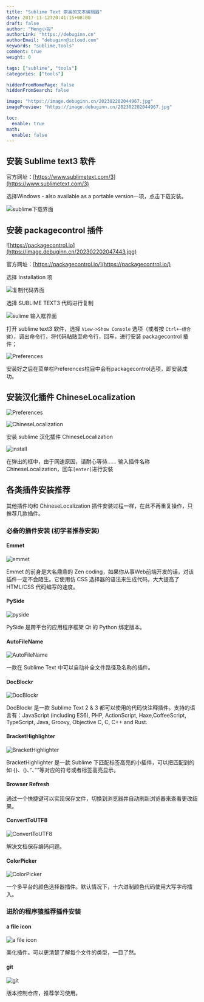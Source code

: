 ```yaml
---
title: "Sublime Text 崇高的文本编辑器"
date: 2017-11-12T20:41:15+08:00
draft: false
author: "Meng小羽"
authorLink: "https://debuginn.cn"
authorEmail: "debuginn@icloud.com"
keywords: "sublime,tools"
comment: true
weight: 0

tags: ["sublime", "tools"]
categories: ["tools"]

hiddenFromHomePage: false
hiddenFromSearch: false

image: "https://image.debuginn.cn/202302202044967.jpg"
imagePreview: "https://image.debuginn.cn/202302202044967.jpg"

toc:
  enable: true 
math:
  enable: false
---
```


## 安装 Sublime text3 软件

官方网址：[https://www.sublimetext.com/3](https://www.sublimetext.com/3)

选择Windows - also available as a portable version一项，点击下载安装。

![sublime下载界面](https://image.debuginn.cn/202302202046837.png)

## 安装 packagecontrol 插件

![https://packagecontrol.io](https://image.debuginn.cn/202302202047443.jpg)

官方网址：[https://packagecontrol.io/](https://packagecontrol.io/)

选择 Installation 项

![复制代码界面](https://image.debuginn.cn/202302202048556.jpg)

选择 SUBLIME TEXT3 代码进行复制

![sulime 输入框界面](https://image.debuginn.cn/202302202049660.jpg)

打开 sublime text3 软件，选择 `View->Show Console` 选项（或者按 `Ctrl+~组合键`），调出命令行，将代码粘贴至命令行，回车，进行安装 packagecontrol 插件；

![Preferences](https://image.debuginn.cn/202302202051068.jpg)

安装好之后在菜单栏Preferences栏目中会有packagecontrol选项，即安装成功。

## 安装汉化插件 ChineseLocalization

![Preferences](https://image.debuginn.cn/202302202054550.jpg)

![ChineseLocalization](https://image.debuginn.cn/202302202055358.jpg)

安装 sublime 汉化插件 ChineseLocalization

![install](https://image.debuginn.cn/202302202055437.jpg)

在弹出的框中，由于网速原因，请耐心等待……
输入插件名称ChineseLocalization，回车`[enter]`进行安装

## 各类插件安装推荐

其他插件均和 ChineseLocalization 插件安装过程一样，在此不再重复操作，只推荐几款插件。

### 必备的插件安装 (初学者推荐安装)

#### Emmet

![emmet](https://image.debuginn.cn/202302202057493.jpg)

Emmet 的前身是大名鼎鼎的 Zen coding，如果你从事Web前端开发的话，对该插件一定不会陌生。它使用仿 CSS 选择器的语法来生成代码，大大提高了 HTML/CSS 代码编写的速度。

#### PySide

![pyside](https://image.debuginn.cn/202302202058785.jpg)

PySide 是跨平台的应用程序框架 Qt 的 Python 绑定版本。

#### AutoFileName

![AutoFileName](https://image.debuginn.cn/202302202059582.jpg)

一款在 Sublime Text 中可以自动补全文件路径及名称的插件。

#### DocBlockr

![DocBlockr](https://image.debuginn.cn/202302202100975.jpg)

DocBlockr 是一款 Sublime Text 2 & 3 都可以使用的代码快注释插件。支持的语言有：JavaScript (including ES6), PHP, ActionScript, Haxe,CoffeeScript, TypeScript, Java, Groovy, Objective C, C, C++ and Rust.

#### BracketHighlighter

![BracketHighlighter](https://image.debuginn.cn/202302202101837.jpg)

BracketHighlighter 是一款 Sublime 下匹配标签高亮的小插件，可以把匹配到的如 {}、()、”、””等对应的符号或者标签高亮显示。

#### Browser Refresh

通过一个快捷键可以实现保存文件，切换到浏览器并自动刷新浏览器来查看更改结果。

#### ConvertToUTF8

![ConvertToUTF8](https://image.debuginn.cn/202302202102109.jpg)

解决文档保存编码问题。

#### ColorPicker

![ColorPicker](https://image.debuginn.cn/202302202102561.jpg)

一个多平台的颜色选择器插件。默认情况下，十六进制颜色代码使用大写字母插入。

### 进阶的程序猿推荐插件安装

#### a file icon

![a file icon](https://image.debuginn.cn/202302202103090.jpg)

美化插件。可以更清楚了解每个文件的类型，一目了然。

#### git

![git](https://image.debuginn.cn/202302202104673.jpg)

版本控制仓库，推荐学习使用。